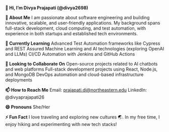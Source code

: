 **👋 Hi, I’m Divya Prajapati (@divya2698)**

**👀 About Me**
I am passionate about software engineering and building innovative, scalable, and user-friendly applications. My background spans full-stack development, cloud computing, and test automation, with experience in both startups and established tech environments.

**🌱 Currently Learning**
Advanced Test Automation frameworks like Cypress and REST Assured
Machine Learning and AI technologies (exploring OpenAI and LLMs)
CI/CD Automation with Jenkins and GitHub Actions


**💞️ Looking to Collaborate On**
Open-source projects related to AI chatbots and web platforms
Full-stack development projects using React, Node.js, and MongoDB
DevOps automation and cloud-based infrastructure deployments

**📫 How to Reach Me**
Email: prajapati.di@northeastern.edu
LinkedIn: @divyaprajapati26

**😄 Pronouns**
She/Her

**⚡ Fun Fact**
I love traveling and exploring new cultures 🌏. In my free time, I enjoy hiking and experimenting with new tech stacks!
